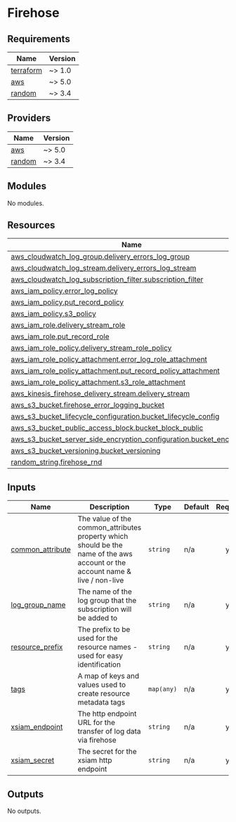 # Firehose

<!-- BEGIN_TF_DOCS -->
## Requirements

| Name | Version |
|------|---------|
| <a name="requirement_terraform"></a> [terraform](#requirement\_terraform) | ~> 1.0 |
| <a name="requirement_aws"></a> [aws](#requirement\_aws) | ~> 5.0 |
| <a name="requirement_random"></a> [random](#requirement\_random) | ~> 3.4 |

## Providers

| Name | Version |
|------|---------|
| <a name="provider_aws"></a> [aws](#provider\_aws) | ~> 5.0 |
| <a name="provider_random"></a> [random](#provider\_random) | ~> 3.4 |

## Modules

No modules.

## Resources

| Name | Type |
|------|------|
| [aws_cloudwatch_log_group.delivery_errors_log_group](https://registry.terraform.io/providers/hashicorp/aws/latest/docs/resources/cloudwatch_log_group) | resource |
| [aws_cloudwatch_log_stream.delivery_errors_log_stream](https://registry.terraform.io/providers/hashicorp/aws/latest/docs/resources/cloudwatch_log_stream) | resource |
| [aws_cloudwatch_log_subscription_filter.subscription_filter](https://registry.terraform.io/providers/hashicorp/aws/latest/docs/resources/cloudwatch_log_subscription_filter) | resource |
| [aws_iam_policy.error_log_policy](https://registry.terraform.io/providers/hashicorp/aws/latest/docs/resources/iam_policy) | resource |
| [aws_iam_policy.put_record_policy](https://registry.terraform.io/providers/hashicorp/aws/latest/docs/resources/iam_policy) | resource |
| [aws_iam_policy.s3_policy](https://registry.terraform.io/providers/hashicorp/aws/latest/docs/resources/iam_policy) | resource |
| [aws_iam_role.delivery_stream_role](https://registry.terraform.io/providers/hashicorp/aws/latest/docs/resources/iam_role) | resource |
| [aws_iam_role.put_record_role](https://registry.terraform.io/providers/hashicorp/aws/latest/docs/resources/iam_role) | resource |
| [aws_iam_role_policy.delivery_stream_role_policy](https://registry.terraform.io/providers/hashicorp/aws/latest/docs/resources/iam_role_policy) | resource |
| [aws_iam_role_policy_attachment.error_log_role_attachment](https://registry.terraform.io/providers/hashicorp/aws/latest/docs/resources/iam_role_policy_attachment) | resource |
| [aws_iam_role_policy_attachment.put_record_policy_attachment](https://registry.terraform.io/providers/hashicorp/aws/latest/docs/resources/iam_role_policy_attachment) | resource |
| [aws_iam_role_policy_attachment.s3_role_attachment](https://registry.terraform.io/providers/hashicorp/aws/latest/docs/resources/iam_role_policy_attachment) | resource |
| [aws_kinesis_firehose_delivery_stream.delivery_stream](https://registry.terraform.io/providers/hashicorp/aws/latest/docs/resources/kinesis_firehose_delivery_stream) | resource |
| [aws_s3_bucket.firehose_error_logging_bucket](https://registry.terraform.io/providers/hashicorp/aws/latest/docs/resources/s3_bucket) | resource |
| [aws_s3_bucket_lifecycle_configuration.bucket_lifecycle_config](https://registry.terraform.io/providers/hashicorp/aws/latest/docs/resources/s3_bucket_lifecycle_configuration) | resource |
| [aws_s3_bucket_public_access_block.bucket_block_public](https://registry.terraform.io/providers/hashicorp/aws/latest/docs/resources/s3_bucket_public_access_block) | resource |
| [aws_s3_bucket_server_side_encryption_configuration.bucket_encryption](https://registry.terraform.io/providers/hashicorp/aws/latest/docs/resources/s3_bucket_server_side_encryption_configuration) | resource |
| [aws_s3_bucket_versioning.bucket_versioning](https://registry.terraform.io/providers/hashicorp/aws/latest/docs/resources/s3_bucket_versioning) | resource |
| [random_string.firehose_rnd](https://registry.terraform.io/providers/hashicorp/random/latest/docs/resources/string) | resource |

## Inputs

| Name | Description | Type | Default | Required |
|------|-------------|------|---------|:--------:|
| <a name="input_common_attribute"></a> [common\_attribute](#input\_common\_attribute) | The value of the common\_attributes property which should be the name of the aws account or the account name & live / non-live | `string` | n/a | yes |
| <a name="input_log_group_name"></a> [log\_group\_name](#input\_log\_group\_name) | The name of the log group that the subscription will be added to | `string` | n/a | yes |
| <a name="input_resource_prefix"></a> [resource\_prefix](#input\_resource\_prefix) | The prefix to be used for the resource names - used for easy identification | `string` | n/a | yes |
| <a name="input_tags"></a> [tags](#input\_tags) | A map of keys and values used to create resource metadata tags | `map(any)` | n/a | yes |
| <a name="input_xsiam_endpoint"></a> [xsiam\_endpoint](#input\_xsiam\_endpoint) | The http endpoint URL for the transfer of log data via firehose | `string` | n/a | yes |
| <a name="input_xsiam_secret"></a> [xsiam\_secret](#input\_xsiam\_secret) | The secret for the xsiam http endpoint | `string` | n/a | yes |

## Outputs

No outputs.
<!-- END_TF_DOCS -->
